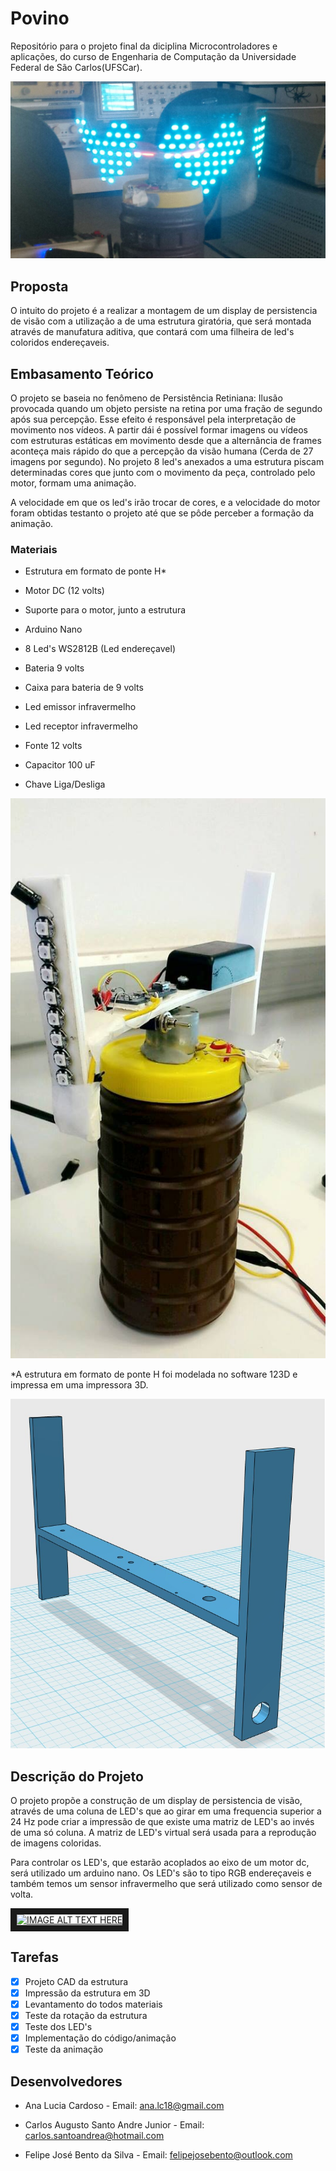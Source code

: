 # Povino

Repositório para o projeto final da diciplina Microcontroladores e aplicações, do curso de Engenharia de Computação da Universidade Federal de São Carlos(UFSCar).

![alt text](https://github.com/carlos-sa/povino/blob/master/images/hearts.jpeg)

## Proposta

O intuito do projeto é a realizar a montagem de um display de persistencia de visão com a utilização a de uma estrutura giratória, que será montada através de manufatura aditiva, que contará com uma filheira de led's coloridos endereçaveis. 

## Embasamento Teórico

O projeto se baseia no fenômeno de Persistência Retiniana: Ilusão provocada quando um objeto persiste na retina por uma fração de segundo após sua percepção. Esse efeito é responsável pela interpretação de movimento nos vídeos. A partir dái é possível formar imagens ou vídeos com estruturas estáticas em movimento desde que a alternância de frames aconteça mais rápido do que a percepção da visão humana (Cerda de 27 imagens por segundo). No projeto 8 led's anexados a uma estrutura piscam determinadas cores que junto com o movimento da peça, controlado pelo motor, formam uma animação.

A velocidade em que os led's irão trocar de cores, e a velocidade do motor foram obtidas testanto o projeto até que se pôde perceber a formação da animação.

### Materiais

- Estrutura em formato de ponte H*

- Motor DC (12 volts)

- Suporte para o motor, junto a estrutura

- Arduino Nano

- 8 Led's WS2812B (Led endereçavel)

- Bateria 9 volts 

- Caixa para bateria de 9 volts

- Led emissor infravermelho

- Led receptor infravermelho

- Fonte 12 volts

- Capacitor 100 uF

- Chave Liga/Desliga

![alt text](https://github.com/carlos-sa/povino/blob/master/Estrutura%20do%20projeto.jpg)

*A estrutura em formato de ponte H foi modelada no software 123D e impressa em uma impressora 3D.

![alt text](https://github.com/carlos-sa/povino/blob/master/images/modelo_estruturaH.jpeg)

## Descrição do Projeto

O projeto propõe a construção de um display de persistencia de visão, através de uma coluna de LED's que ao girar em uma frequencia superior a 24 Hz pode criar a impressão de que existe uma matriz de LED's ao invés de uma só coluna. A matriz de LED's virtual será usada para a reprodução de imagens coloridas.

Para controlar os LED's, que estarão acoplados ao eixo de um motor dc, será utilizado um arduino nano. Os LED's são to tipo RGB endereçaveis e também temos um sensor infravermelho que será utilizado como sensor de volta.

<a href="https://youtu.be/xx5EOAy6Ocg
" target="_blank"><img src="https://youtu.be/xx5EOAy6Ocg" 
alt="IMAGE ALT TEXT HERE" width="240" height="180" border="10" /></a>

## Tarefas 

 - [x] Projeto CAD da estrutura
 - [x] Impressão da estrutura em 3D
 - [x] Levantamento do todos materiais
 - [x] Teste da rotação da estrutura
 - [x] Teste dos LED's 
 - [x] Implementação do código/animação 
 - [x] Teste da animação

## Desenvolvedores

- Ana Lucia Cardoso - Email: ana.lc18@gmail.com

- Carlos Augusto Santo Andre Junior - Email: carlos.santoandrea@hotmail.com

- Felipe José Bento da Silva - Email: felipejosebento@outlook.com
